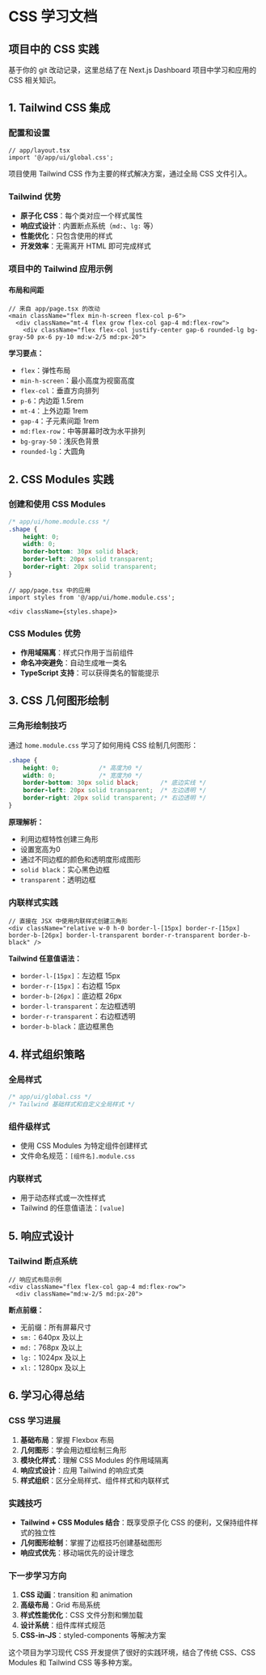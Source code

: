 # CSS 学习文档

## 项目中的 CSS 实践

基于你的 git 改动记录，这里总结了在 Next.js Dashboard 项目中学习和应用的 CSS 相关知识。

## 1. Tailwind CSS 集成

### 配置和设置
```tsx
// app/layout.tsx
import '@/app/ui/global.css';
```

项目使用 Tailwind CSS 作为主要的样式解决方案，通过全局 CSS 文件引入。

### Tailwind 优势
- **原子化 CSS**：每个类对应一个样式属性
- **响应式设计**：内置断点系统（`md:`、`lg:` 等）
- **性能优化**：只包含使用的样式
- **开发效率**：无需离开 HTML 即可完成样式

### 项目中的 Tailwind 应用示例

#### 布局和间距
```tsx
// 来自 app/page.tsx 的改动
<main className="flex min-h-screen flex-col p-6">
  <div className="mt-4 flex grow flex-col gap-4 md:flex-row">
    <div className="flex flex-col justify-center gap-6 rounded-lg bg-gray-50 px-6 py-10 md:w-2/5 md:px-20">
```

**学习要点：**
- `flex`：弹性布局
- `min-h-screen`：最小高度为视窗高度
- `flex-col`：垂直方向排列
- `p-6`：内边距 1.5rem
- `mt-4`：上外边距 1rem
- `gap-4`：子元素间距 1rem
- `md:flex-row`：中等屏幕时改为水平排列
- `bg-gray-50`：浅灰色背景
- `rounded-lg`：大圆角

## 2. CSS Modules 实践

### 创建和使用 CSS Modules
```css
/* app/ui/home.module.css */
.shape {
    height: 0;
    width: 0;
    border-bottom: 30px solid black;
    border-left: 20px solid transparent;
    border-right: 20px solid transparent;
}
```

```tsx
// app/page.tsx 中的应用
import styles from '@/app/ui/home.module.css';

<div className={styles.shape}>
```

### CSS Modules 优势
- **作用域隔离**：样式只作用于当前组件
- **命名冲突避免**：自动生成唯一类名
- **TypeScript 支持**：可以获得类名的智能提示

## 3. CSS 几何图形绘制

### 三角形绘制技巧
通过 `home.module.css` 学习了如何用纯 CSS 绘制几何图形：

```css
.shape {
    height: 0;           /* 高度为0 */
    width: 0;            /* 宽度为0 */
    border-bottom: 30px solid black;      /* 底边实线 */
    border-left: 20px solid transparent;  /* 左边透明 */
    border-right: 20px solid transparent; /* 右边透明 */
}
```

**原理解析：**
- 利用边框特性创建三角形
- 设置宽高为0
- 通过不同边框的颜色和透明度形成图形
- `solid black`：实心黑色边框
- `transparent`：透明边框

### 内联样式实践
```tsx
// 直接在 JSX 中使用内联样式创建三角形
<div className="relative w-0 h-0 border-l-[15px] border-r-[15px] border-b-[26px] border-l-transparent border-r-transparent border-b-black" />
```

**Tailwind 任意值语法：**
- `border-l-[15px]`：左边框 15px
- `border-r-[15px]`：右边框 15px
- `border-b-[26px]`：底边框 26px
- `border-l-transparent`：左边框透明
- `border-r-transparent`：右边框透明
- `border-b-black`：底边框黑色

## 4. 样式组织策略

### 全局样式
```css
/* app/ui/global.css */
/* Tailwind 基础样式和自定义全局样式 */
```

### 组件级样式
- 使用 CSS Modules 为特定组件创建样式
- 文件命名规范：`[组件名].module.css`

### 内联样式
- 用于动态样式或一次性样式
- Tailwind 的任意值语法：`[value]`

## 5. 响应式设计

### Tailwind 断点系统
```tsx
// 响应式布局示例
<div className="flex flex-col gap-4 md:flex-row">
  <div className="md:w-2/5 md:px-20">
```

**断点前缀：**
- 无前缀：所有屏幕尺寸
- `sm:`：640px 及以上
- `md:`：768px 及以上
- `lg:`：1024px 及以上
- `xl:`：1280px 及以上

## 6. 学习心得总结

### CSS 学习进展
1. **基础布局**：掌握 Flexbox 布局
2. **几何图形**：学会用边框绘制三角形
3. **模块化样式**：理解 CSS Modules 的作用域隔离
4. **响应式设计**：应用 Tailwind 的响应式类
5. **样式组织**：区分全局样式、组件样式和内联样式

### 实践技巧
- **Tailwind + CSS Modules 结合**：既享受原子化 CSS 的便利，又保持组件样式的独立性
- **几何图形绘制**：掌握了边框技巧创建基础图形
- **响应式优先**：移动端优先的设计理念

### 下一步学习方向
1. **CSS 动画**：transition 和 animation
2. **高级布局**：Grid 布局系统
3. **样式性能优化**：CSS 文件分割和懒加载
4. **设计系统**：组件库样式规范
5. **CSS-in-JS**：styled-components 等解决方案

这个项目为学习现代 CSS 开发提供了很好的实践环境，结合了传统 CSS、CSS Modules 和 Tailwind CSS 等多种方案。